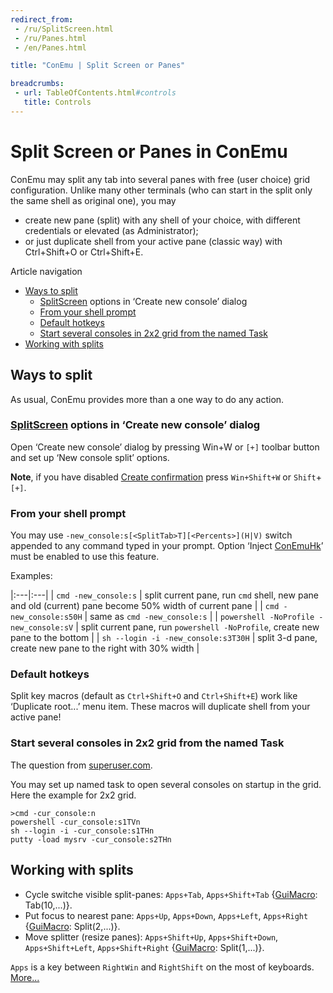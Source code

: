 ```yaml
---
redirect_from:
 - /ru/SplitScreen.html
 - /ru/Panes.html
 - /en/Panes.html

title: "ConEmu | Split Screen or Panes"

breadcrumbs:
 - url: TableOfContents.html#controls
   title: Controls
---
```


# Split Screen or Panes in ConEmu

ConEmu may split any tab into several panes with free (user choice) grid configuration.
Unlike many other terminals (who can start in the split only the same shell as original one),
you may

* create new pane (split) with any shell of your choice, with different credentials or elevated (as Administrator);
* or just duplicate shell from your active pane (classic way) with Ctrl+Shift+O or Ctrl+Shift+E.

Article navigation

* [Ways to split](#Ways-to-split)
  * [<a href="SplitScreen.html">SplitScreen</a> options in ‘Create new console’ dialog](#Create-new-console-dialog)
  * [From your shell prompt](#From-your-shell-prompt)
  * [Default hotkeys](#Default-hotkeys)
  * [Start several consoles in 2x2 grid from the named Task](#task-grid-2x2)
* [Working with splits](#Working-with-splits)



<h2 id="Ways-to-split"> Ways to split </h2>

As usual, ConEmu provides more than a one way to do any action.



<h3 id="Create-new-console-dialog"> <a href="SplitScreen.html">SplitScreen</a> options in ‘Create new console’ dialog </h3>

Open ‘Create new console’ dialog by pressing Win+W or
<code class="plus">[+]</code> toolbar button and set up ‘New console split’ options.

**Note**, if you have disabled [Create confirmation](SettingsConfirm.html)
press `Win+Shift+W` or `Shift`+<code class="plus">[+]</code>.



<h3 id="From-your-shell-prompt"> From your shell prompt </h3>

You may use `-new_console:s[<SplitTab>T][<Percents>](H|V)` switch
appended to any command typed in your prompt.
Option ‘Inject [ConEmuHk](ConEmuHk.html)’ must be enabled to use this feature.

Examples:

|:---|:---|
| `cmd -new_console:s` | split current pane, run `cmd` shell, new pane and old (current) pane become 50% width of current pane |
| `cmd -new_console:s50H` | same as `cmd -new_console:s` |
| `powershell -NoProfile -new_console:sV` | split current pane, run `powershell -NoProfile`, create new pane to the bottom |
| `sh --login -i -new_console:s3T30H` | split 3-d pane, create new pane to the right with 30% width |



<h3 id="Default-hotkeys"> Default hotkeys </h3>

Split key macros (default as `Ctrl+Shift+O` and `Ctrl+Shift+E`) work
like ‘Duplicate root...’ menu item.
These macros will duplicate shell from your active pane!



<h3 id="task-grid-2x2"> Start several consoles in 2x2 grid from the named Task </h3>

The question from [superuser.com](http://superuser.com/q/473807/139371).

You may set up named task to open several consoles on startup in the grid. Here the example for 2x2 grid.

~~~
>cmd -cur_console:n
powershell -cur_console:s1TVn
sh --login -i -cur_console:s1THn
putty -load mysrv -cur_console:s2THn
~~~



<h2 id="Working-with-splits"> Working with splits </h2>

* Cycle switche visible split-panes: `Apps+Tab`, `Apps+Shift+Tab`
  {[GuiMacro](GuiMacro.html): Tab(10,...)}.
* Put focus to nearest pane: `Apps+Up`, `Apps+Down`, `Apps+Left`, `Apps+Right`
  {[GuiMacro](GuiMacro.html): Split(2,...)}.
* Move splitter (resize panes): `Apps+Shift+Up`, `Apps+Shift+Down`, `Apps+Shift+Left`, `Apps+Shift+Right`
  {[GuiMacro](GuiMacro.html): Split(1,...)}.

`Apps` is a key between `RightWin` and `RightShift` on the most of keyboards.
[More...](AppsKey.html)
